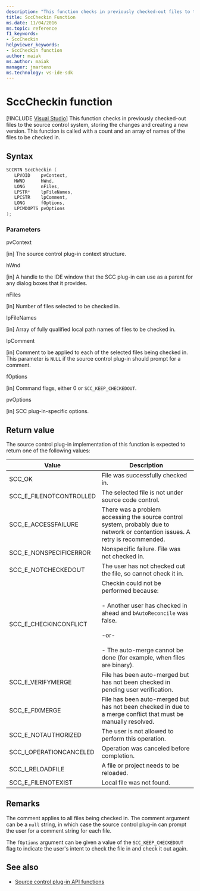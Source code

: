 ```yaml
---
description: "This function checks in previously checked-out files to the source control system, storing the changes and creating a new version."
title: SccCheckin Function
ms.date: 11/04/2016
ms.topic: reference
f1_keywords:
- SccCheckin
helpviewer_keywords:
- SccCheckin function
author: maiak
ms.author: maiak
manager: jmartens
ms.technology: vs-ide-sdk
---
```

# SccCheckin function

 [!INCLUDE [Visual Studio](~/includes/applies-to-version/vs-windows-only.md)]
This function checks in previously checked-out files to the source control system, storing the changes and creating a new version. This function is called with a count and an array of names of the files to be checked in.

## Syntax

```cpp
SCCRTN SccCheckin (
   LPVOID    pvContext,
   HWND      hWnd,
   LONG      nFiles,
   LPSTR*    lpFileNames,
   LPCSTR    lpComment,
   LONG      fOptions,
   LPCMDOPTS pvOptions
);
```

### Parameters
 pvContext

[in] The source control plug-in context structure.

 hWnd

[in] A handle to the IDE window that the SCC plug-in can use as a parent for any dialog boxes that it provides.

 nFiles

[in] Number of files selected to be checked in.

 lpFileNames

[in] Array of fully qualified local path names of files to be checked in.

 lpComment

[in] Comment to be applied to each of the selected files being checked in. This parameter is `NULL` if the source control plug-in should prompt for a comment.

 fOptions

[in] Command flags, either 0 or `SCC_KEEP_CHECKEDOUT`.

 pvOptions

[in] SCC plug-in-specific options.

## Return value
 The source control plug-in implementation of this function is expected to return one of the following values:

|Value|Description|
|-----------|-----------------|
|SCC_OK|File was successfully checked in.|
|SCC_E_FILENOTCONTROLLED|The selected file is not under source code control.|
|SCC_E_ACCESSFAILURE|There was a problem accessing the source control system, probably due to network or contention issues. A retry is recommended.|
|SCC_E_NONSPECIFICERROR|Nonspecific failure. File was not checked in.|
|SCC_E_NOTCHECKEDOUT|The user has not checked out the file, so cannot check it in.|
|SCC_E_CHECKINCONFLICT|Checkin could not be performed because:<br /><br /> -   Another user has checked in ahead and `bAutoReconcile` was false.<br /><br /> -or-<br /><br /> -   The auto-merge cannot be done (for example, when files are binary).|
|SCC_E_VERIFYMERGE|File has been auto-merged but has not been checked in pending user verification.|
|SCC_E_FIXMERGE|File has been auto-merged but has not been checked in due to a merge conflict that must be manually resolved.|
|SCC_E_NOTAUTHORIZED|The user is not allowed to perform this operation.|
|SCC_I_OPERATIONCANCELED|Operation was canceled before completion.|
|SCC_I_RELOADFILE|A file or project needs to be reloaded.|
|SCC_E_FILENOTEXIST|Local file was not found.|

## Remarks
 The comment applies to all files being checked in. The comment argument can be a `null` string, in which case the source control plug-in can prompt the user for a comment string for each file.

 The `fOptions` argument can be given a value of the `SCC_KEEP_CHECKEDOUT` flag to indicate the user's intent to check the file in and check it out again.

## See also
- [Source control plug-in API functions](../extensibility/source-control-plug-in-api-functions.md)
